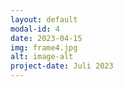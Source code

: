 ```yaml
---
layout: default
modal-id: 4
date: 2023-04-15
img: frame4.jpg
alt: image-alt
project-date: Juli 2023
---
```

